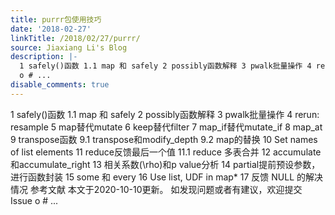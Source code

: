 ```yaml
---
title: purrr包使用技巧
date: '2018-02-27'
linkTitle: /2018/02/27/purrr/
source: Jiaxiang Li's Blog
description: |-
  1 safely()函数 1.1 map 和 safely 2 possibly函数解释 3 pwalk批量操作 4 rerun: resample 5 map替代mutate 6 keep替代filter 7 map_if替代mutate_if 8 map_at 9 transpose函数 9.1 transpose和modify_depth 9.2 map的替换 10 Set names of list elements 11 reduce反馈最后一个值 11.1 reduce 多表合并 12 accumulate和accumulate_right 13 相关系数\(\rho\)和p value分析 14 partial提前预设参数，进行函数封装 15 some 和 every 16 Use list, UDF in map* 17 反馈 NULL 的解决情况 参考文献 本文于2020-10-10更新。 如发现问题或者有建议，欢迎提交 Issue
  o # ...
disable_comments: true
---
```

1 safely()函数 1.1 map 和 safely 2 possibly函数解释 3 pwalk批量操作 4 rerun: resample 5 map替代mutate 6 keep替代filter 7 map_if替代mutate_if 8 map_at 9 transpose函数 9.1 transpose和modify_depth 9.2 map的替换 10 Set names of list elements 11 reduce反馈最后一个值 11.1 reduce 多表合并 12 accumulate和accumulate_right 13 相关系数\(\rho\)和p value分析 14 partial提前预设参数，进行函数封装 15 some 和 every 16 Use list, UDF in map* 17 反馈 NULL 的解决情况 参考文献 本文于2020-10-10更新。 如发现问题或者有建议，欢迎提交 Issue
o # ...